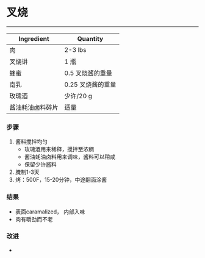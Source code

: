 # 叉烧
---

| Ingredient | Quantity |
| ----------- | ----------- |
| 肉 | 2-3 lbs |
| 叉烧讲 | 1 瓶 |
| 蜂蜜 | 0.5 叉烧酱的重量 |
| 南乳 | 0.25 叉烧酱的重量 |
| 玫瑰酒 | 少许/20 g |
| 酱油耗油卤料碎片 | 适量 |



### 步骤
1. 酱料搅拌均匀
    - 玫瑰酒用来稀释，搅拌至浓稠
    - 酱油蚝油卤料用来调味，酱料可以稍咸
    - 保留少许酱料
2. 腌制1-3天
3. 烤：500F，15-20分钟，中途翻面涂酱




### 结果
- 表面caramalized， 内部入味
- 肉有嚼劲而不老





### 改进
- 